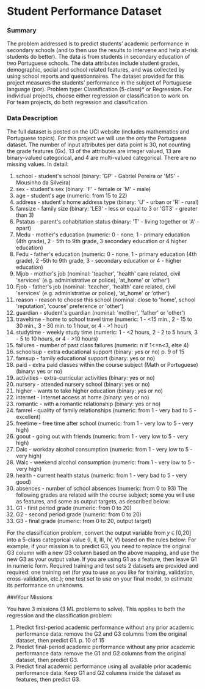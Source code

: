 # Student Performance Dataset


### Summary 

The problem addressed is to predict students’ academic performance in secondary schools (and to then use the results to intervene and help at-risk students do better). The data is from students in secondary education of two Portuguese schools. The data attributes include student grades, demographic, social and school related features, and was collected by using school reports and questionnaires. The dataset provided for this project measures the students’ performance in the subject of Portuguese language (por).
Problem type: Classification (5-class)* or Regression.
For individual projects, choose either regression or classification to work on. For team projects, do both regression and classification.

### Data Description

The full dataset is posted on the UCI website (includes mathematics and Portuguese topics). For this project we will use the only the Portuguese dataset. The number of input attributes per data point is 30, not counting the grade features (Gx). 13 of the attributes are integer valued, 13 are binary-valued categorical, and 4 are multi-valued categorical. There are no missing values. In detail:

1. school - student's school (binary: 'GP' - Gabriel Pereira or 'MS' - Mousinho da Silveira)
2. sex - student's sex (binary: 'F' - female or 'M' - male)
3. age - student's age (numeric: from 15 to 22)
4. address - student's home address type (binary: 'U' - urban or 'R' - rural)
5. famsize - family size (binary: 'LE3' - less or equal to 3 or 'GT3' - greater than 3)
6. Pstatus - parent's cohabitation status (binary: 'T' - living together or 'A' - apart)
7. Medu - mother's education (numeric: 0 - none, 1 - primary education (4th grade), 2 - 5th
to 9th grade, 3 secondary education or 4 higher education)
8. Fedu - father's education (numeric: 0 - none, 1 - primary education (4th grade), 2 -5th to 9th grade, 3 - secondary education or 4 - higher education)
9. Mjob - mother's job (nominal: 'teacher', 'health' care related, civil 'services' (e.g. administrative or police), 'at_home' or 'other')
10. Fjob - father's job (nominal: 'teacher', 'health' care related, civil 'services' (e.g. administrative or police), 'at_home' or 'other')
11. reason - reason to choose this school (nominal: close to 'home', school 'reputation', 'course' preference or 'other')
12. guardian - student's guardian (nominal: 'mother', 'father' or 'other')
13. traveltime - home to school travel time (numeric: 1 - <15 min., 2 - 15 to 30 min., 3 - 30
min. to 1 hour, or 4 - >1 hour)
14. studytime - weekly study time (numeric: 1 - <2 hours, 2 - 2 to 5 hours, 3 - 5 to 10 hours,
or 4 - >10 hours)
15. failures - number of past class failures (numeric: n if 1<=n<3, else 4)
16. schoolsup - extra educational support (binary: yes or no)
p. 9 of 15
17. famsup - family educational support (binary: yes or no)
18. paid - extra paid classes within the course subject (Math or Portuguese) (binary: yes or
no)
19. activities - extra-curricular activities (binary: yes or no)
20. nursery - attended nursery school (binary: yes or no)
21. higher - wants to take higher education (binary: yes or no)
22. internet - Internet access at home (binary: yes or no)
23. romantic - with a romantic relationship (binary: yes or no)
24. famrel - quality of family relationships (numeric: from 1 - very bad to 5 - excellent)
25. freetime - free time after school (numeric: from 1 - very low to 5 - very high)
26. goout - going out with friends (numeric: from 1 - very low to 5 - very high)
27. Dalc - workday alcohol consumption (numeric: from 1 - very low to 5 - very high)
28. Walc - weekend alcohol consumption (numeric: from 1 - very low to 5 - very high)
29. health - current health status (numeric: from 1 - very bad to 5 - very good)
30. absences - number of school absences (numeric: from 0 to 93)
The following grades are related with the course subject; some you will use as features, and some as output targets, as described below:
31. G1 - first period grade (numeric: from 0 to 20)
32. G2 - second period grade (numeric: from 0 to 20)
33. G3 - final grade (numeric: from 0 to 20, output target)

For the classification problem, convert the output variable from 𝑦 ∈ [0,20] into a 5-class categorical value (I, II, III, IV, V) based on the rules below:
For example, if your mission is to predict G3, you need to replace the original G3 column with a new G3 column based on the above mapping, and use the new G3 as your output value. If you are using G1 as a feature, then leave G1 in numeric form.
Required training and test sets
2 datasets are provided and required: one training set (for you to use as you like for training, validation, cross-validation, etc.); one test set to use on your final model, to estimate its performance on unknowns.

###Your Missions

You have 3 missions (3 ML problems to solve). This applies to both the regression and the classification problem:
1. Predict first-period academic performance without any prior academic performance data: remove the G2 and G3 columns from the original dataset, then predict G1.
 p. 10 of 15
2. Predict final-period academic performance without any prior academic performance data: remove the G1 and G2 columns from the original dataset, then predict G3.
3. Predict final academic performance using all available prior academic performance data: Keep G1 and G2 columns inside the dataset as features, then predict G3.
